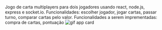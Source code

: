 Jogo de carta multiplayers para dois jogadores usando react, node.js, express e socket.io.
Funcionalidades: escolher jogador, jogar cartas, passar turno, comparar cartas pelo valor.
Funcionalidades a serem imprementadas: compra de cartas, pontuação
![gif app card](https://github.com/user-attachments/assets/b31c5214-00bb-4cb3-b62d-226f8f41b206)
